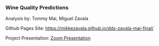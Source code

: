 ### Wine Quality Predictions

Analysis by: Tommy Mai, Miguel Zavala

Github Pages Site: <https://mikkezavala.github.io/dds-zavala-mai-final/>

Project Presentation: [Zoom Presentation](https://smu-2u-com.zoom.us/rec/share/tugNlmuDntID1Vqc4pN3rrU_Q415cJ87AeZx4dFrllwFhRdMEMgu7bN8eZfZaXl4.oQjOSTMnB9gKBjpb?startTime=1734320380000)
